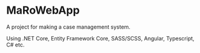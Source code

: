 # MaRoWebApp
 
A project for making a case management system.

Using .NET Core, Entity Framework Core, SASS/SCSS, Angular, Typescript, C# etc.
